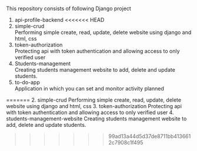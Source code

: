 This repository consists of following Django project

1. api-profile-backend
<<<<<<< HEAD
2. simple-crud <br /> Performing simple create, read, update, delete website using django and html, css
3. token-authorization <br /> Protecting api with token authentication and allowing access to only verified user
4. Students-management <br /> Creating students management website to add, delete and update students.
5. to-do-app <br/> Application in which you can set and monitor activity planned

=======
2. simple-crud
	Performing simple create, read, update, delete website using django and html, css
3. token-authorization
	Protecting api with token authentication and allowing access to only verified user
4. students-management-website
	Creating students management website to add, delete and update students. 
>>>>>>> 99ad13a44d5d37de8711bb4136612c7908c1f495
